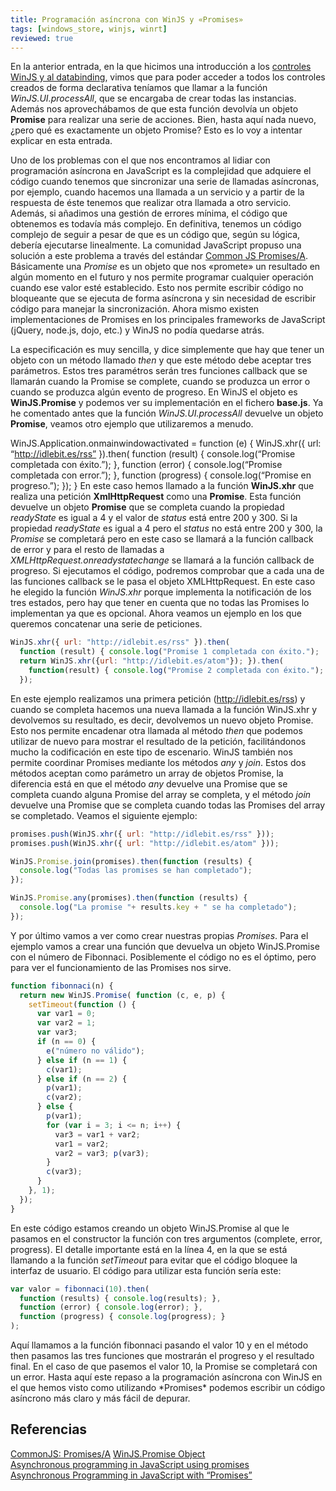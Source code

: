 ```yaml
---
title: Programación asíncrona con WinJS y «Promises»
tags: [windows_store, winjs, winrt]
reviewed: true
---
```

En la anterior entrada, en la que hicimos una introducción a los [controles WinJS y al databinding](/controles-winjs-y-databinding-de-un-vistazo), vimos que para poder acceder a todos los controles creados de forma declarativa teníamos que llamar a la función _WinJS.UI.processAll_, que se encargaba de crear todas las instancias. Además nos aprovechábamos de que esta función devolvía un objeto **Promise** para realizar una serie de acciones. Bien, hasta aquí nada nuevo, ¿pero qué es exactamente un objeto Promise? Esto es lo voy a intentar explicar en esta entrada.

Uno de los problemas con el que nos encontramos al lidiar con programación asíncrona en JavaScript es la complejidad que adquiere el código cuando tenemos que sincronizar una serie de llamadas asíncronas, por ejemplo, cuando hacemos una llamada a un servicio y a partir de la respuesta de éste tenemos que realizar otra llamada a otro servicio. Además, si añadimos una gestión de errores mínima, el código que obtenemos es todavía más complejo. En definitiva, tenemos un código complejo de seguir a pesar de que es un código que, según su lógica, debería ejecutarse linealmente. La comunidad JavaScript propuso una solución a este problema a través del estándar [Common JS Promises/A](http://wiki.commonjs.org/wiki/Promises/A). Básicamente una _Promise_ es un objeto que nos «promete» un resultado en algún momento en el futuro y nos permite programar cualquier operación cuando ese valor esté establecido. Esto nos permite escribir código no bloqueante que se ejecuta de forma asíncrona y sin necesidad de escribir código para manejar la sincronización. Ahora mismo existen implementaciones de Promises en los principales frameworks de JavaScript (jQuery, node.js, dojo, etc.) y WinJS no podía quedarse atrás.

La especificación es muy sencilla, y dice simplemente que hay que tener un objeto con un método llamado _then_ y que este método debe aceptar tres parámetros. Estos tres paramétros serán tres funciones callback que se llamarán cuando la Promise se complete, cuando se produzca un error o cuando se produzca algún evento de progreso. En WinJS el objeto es **WinJS.Promise** y podemos ver su implementación en el fichero **base.js**. Ya he comentado antes que la función _WinJS.UI.processAll_ devuelve un objeto **Promise**, veamos otro ejemplo que utilizaremos a menudo.

WinJS.Application.onmainwindowactivated = function (e) { WinJS.xhr({ url: “http://idlebit.es/rss” }).then( function (result) { console.log(“Promise completada con éxito.”); }, function (error) { console.log(“Promise completada con error.”); }, function (progress) { console.log(“Promise en progreso.”); }); }</pre> En este caso hemos llamado a la función **WinJS.xhr** que realiza una petición **XmlHttpRequest** como una **Promise**. Esta función devuelve un objeto **Promise** que se completa cuando la propiedad _readyState_ es igual a 4 y el valor de _status_ está entre 200 y 300. Si la propiedad _readyState_ es igual a 4 pero el _status_ no está entre 200 y 300, la _Promise_ se completará pero en este caso se llamará a la función callback de error y para el resto de llamadas a _XMLHttpRequest.onreadystatechange_ se llamará a la función callback de progreso. Si ejecutamos el código, podremos comprobar que a cada una de las funciones callback se le pasa el objeto XMLHttpRequest. En este caso he elegido la función _WinJS.xhr_ porque implementa la notificación de los tres estados, pero hay que tener en cuenta que no todas las Promises lo implementan ya que es opcional. Ahora veamos un ejemplo en los que queremos concatenar una serie de peticiones.

```js
WinJS.xhr({ url: "http://idlebit.es/rss" }).then( 
  function (result) { console.log("Promise 1 completada con éxito."); 
  return WinJS.xhr({url: "http://idlebit.es/atom"}); }).then(
    function(result) { console.log("Promise 2 completada con éxito."); 
  });
```

En este ejemplo realizamos una primera petición (http://idlebit.es/rss) y cuando se completa hacemos una nueva llamada a la función WinJS.xhr y devolvemos su resultado, es decir, devolvemos un nuevo objeto Promise. Esto nos permite encadenar otra llamada al método _then_ que podemos utilizar de nuevo para mostrar el resultado de la petición, facilitándonos mucho la codificación en este tipo de escenario. WinJS también nos permite coordinar Promises mediante los métodos _any_ y _join_. Estos dos métodos aceptan como parámetro un array de objetos Promise, la diferencia está en que el método _any_ devuelve una Promise que se completa cuando alguna Promise del array se completa, y el método _join_ devuelve una Promise que se completa cuando todas las Promises del array se completado. Veamos el siguiente ejemplo:

```js
promises.push(WinJS.xhr({ url: "http://idlebit.es/rss" })); 
promises.push(WinJS.xhr({ url: "http://idlebit.es/atom" }));

WinJS.Promise.join(promises).then(function (results) {
  console.log("Todas las promises se han completado"); 
}); 

WinJS.Promise.any(promises).then(function (results) { 
  console.log("La promise "+ results.key + " se ha completado");
});
```

Y por último vamos a ver como crear nuestras propias _Promises_. Para el ejemplo vamos a crear una función que devuelva un objeto WinJS.Promise con el número de Fibonnaci. Posiblemente el código no es el óptimo, pero para ver el funcionamiento de las Promises nos sirve.

```js
function fibonnaci(n) { 
  return new WinJS.Promise( function (c, e, p) { 
    setTimeout(function () { 
      var var1 = 0; 
      var var2 = 1; 
      var var3; 
      if (n == 0) {
        e("número no válido"); 
      } else if (n == 1) { 
        c(var1); 
      } else if (n == 2) { 
        p(var1); 
        c(var2);
      } else { 
        p(var1); 
        for (var i = 3; i <= n; i++) { 
          var3 = var1 + var2; 
          var1 = var2; 
          var2 = var3; p(var3);
        } 
        c(var3);
      }
    }, 1); 
  }); 
}
```

En este código estamos creando un objeto WinJS.Promise al que le pasamos en el constructor la función con tres argumentos (complete, error, progress). El detalle importante está en la línea 4, en la que se está llamando a la función _setTimeout_ para evitar que el código bloquee la interfaz de usuario. El código para utilizar esta función sería este:

```js
var valor = fibonnaci(10).then( 
  function (results) { console.log(results); }, 
  function (error) { console.log(error); }, 
  function (progress) { console.log(progress); }
);
```

Aquí llamamos a la función fibonnaci pasando el valor 10 y en el método then pasamos las tres funciones que mostrarán el progreso y el resultado final. En el caso de que pasemos el valor 10, la Promise se completará con un error. Hasta aquí este repaso a la programación asíncrona con WinJS en el que hemos visto como utilizando \*Promises\* podemos escribir un código asíncrono más claro y más fácil de depurar.

Referencias
---

[CommonJS: Promises/A](http://wiki.commonjs.org/wiki/Promises/A) 
[WinJS.Promise Object](http://msdn.microsoft.com/en-us/library/windows/apps/br211867.aspx)  
[Asynchronous programming in JavaScript using promises](http://msdn.microsoft.com/en-us/library/windows/apps/hh464930.aspx)  
[Asynchronous Programming in JavaScript with “Promises”](http://blogs.msdn.com/b/ie/archive/2011/09/11/asynchronous-programming-in-javascript-with-promises.aspx) 
